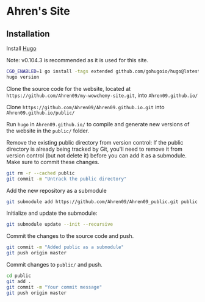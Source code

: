 # Ahren's Site

## Installation

Install [Hugo](https://gohugo.io/installation/macos/)

Note: v0.104.3 is recommended as it is used for this site. 

```bash
CGO_ENABLED=1 go install -tags extended github.com/gohugoio/hugo@latest
hugo version
```

Clone the source code for the website, located at `https://github.com/Ahren09/my-wowchemy-site.git`, into `Ahren09.github.io/`

Clone `https://github.com/Ahren09/Ahren09.github.io.git` into `Ahren09.github.io/public/`

Run `hugo` in `Ahren09.github.io/` to compile and generate new versions of the website in the `public/` folder.


Remove the existing public directory from version control: If the public directory is already being tracked by Git, you'll need to remove it from version control (but not delete it) before you can add it as a submodule. Make sure to commit these changes.

```bash
git rm -r --cached public
git commit -m "Untrack the public directory"
```

Add the new repository as a submodule

```bash
git submodule add https://github.com/Ahren09/Ahren09_public.git public
```

Initialize and update the submodule:

```bash
git submodule update --init --recursive
```

Commit the changes to the source code and push.

```bash
git commit -m "Added public as a submodule"
git push origin master
```

Commit changes to `public/` and push.

```bash
cd public
git add .
git commit -m "Your commit message"
git push origin master
```

